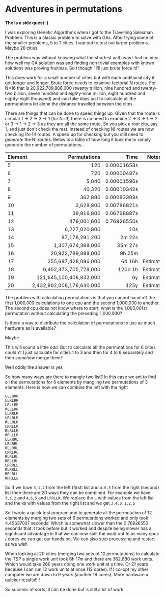 # Adventures in permutations

**The is a side quest :)**

I was exploring Genetic Algorithms when I got to the Travelling Salesman Problem. This is a classic problem to solve with GAs. After trying some of the smaller problems, 5 to 7 cities, I wanted to test out larger problems. Maybe 20 cities

The problem was without knowing what the shortest path was I had no idea how well my GA solution was and finding non trivial examples with known solutions was proving fruitless. So I though "I'll just brute force it!"

This does work for a small number of cities but with each additional city it got longer and longer. Brute force needs to examine factorial N routes. For N=16 that is 20,922,789,888,000 (twenty trillion, nine hundred and twenty-two billion, seven hundred and eighty-nine million, eight hundred and eighty-eight thousand) and can take days just to calculate all the permutations let alone the distance travelled between the cites

There are things that can be done to speed things up. Given that the route is circular 1 -> 2 -> 3 -> 1 (for N=3) there is no need to examine 2 -> 3 -> 1 -> 2 or 3 -> 1 -> 2 -> 3 as they are all the same route. So you pick a root city, say 1, and just don't check the rest. Instead of checking N! routes we are now checking (N-1)! routes. A speed up for checking but you still need to *generate* the N! routes. Below is a table of how long it took me to simply generate the number of permutations...

|Element|Permutations|Time|Notes|
|---|--:|--:|---|
|5|120|0.00001658s||
|6|720|0.00000487s||
|7|5,040|0.00001596s||
|8|40,320|0.00010342s||
|9|362,880|0.00083308s||
|10|3,628,800|0.00786821s||
|11|39,916,800|0.06768887s||
|12|479,001,600|0.76926550s||
|13|6,227,020,800|10s||
|14|87,178,291,200|2m 22s||
|15|1,307,674,368,000|35m 27s||
|16|20,922,789,888,000|9h 25m||
|17|355,687,428,096,000|6d 16h|Estimated|
|18|6,402,373,705,728,000|120d 1h|Estimated|
|19|121,645,100,408,832,000|6y|Estimated|
|20|2,432,902,008,176,640,000|125y|Estimated|

The problem with calculating permutations is that you cannot hand off the first 1,000,000 calculations to one cpu and the second 1,000,000 to another. The second cpu does not know where to start, what is the 1,000,001st permutation without calculating the preceding 1,000,000?

Is there a way to distribute the calculation of permutations to use as much hardware as is available?

Maybe...

This will sound a little odd. But to calculate all the permutations for 6 cities couldn't I just calculate for cities 1 to 3 and then for 4 to 6 separately and then _somehow_ merge them?

Well oddly the answer is yes

So how many ways are there to mangle two list? In this case we ant to find all the permutations for 6 elements by mangling two permutations of 3 elements. Here is how we can combine the left with the right

	LLLRRR
	LLRLRR
	LRLLRR
	RLLLRR
	LLRRLR
	LRLRLR
	RLLRLR
	LRRLLR
	RLRLLR
	RRLLLR
	LLRRRL
	LRLRRL
	RLLRRL
	LRRLRL
	RLRLRL
	RRLLRL
	LRRRLL
	RLRRLL
	RRLRLL
	RRRLLL

So if we have `3,1,2` from the left (first) list and `4,6,5` from the right (second) list then there are 20 ways they can be combined. For example we have `3,1,2` and `4,6,5` and `LRRLLR`. We replace the `L` with values from the left list and the `R`s with values from the right list and we get `3,4,6,1,2,5`

So I wrote a quick test program and to generate all the permutation of 12 elements by merging two sets of 6 permutations worked and only took 4.45637037 seconds! Which is somewhat slower than the 0.76926550 seconds that it took before but it worked and despite being slower has a significant advantage in that we can now split the work out to as many cpus / cores we can get our hands on. We can also stop processing and restart as we wish

When looking at 20 cities (merging two sets of 10 permutations) to calculate the TSP a single work unit took 6h 17m and there are 362,880 work units. Which would take 260 years doing one work unit at a time. Or 21 years because I can run 12 work units at once (12 cores). If I co-opt my other computer we are down to 9 years (another 16 cores). More hardware = quicker results!!!!

So success of sorts, it can be done but is still a lot of work
